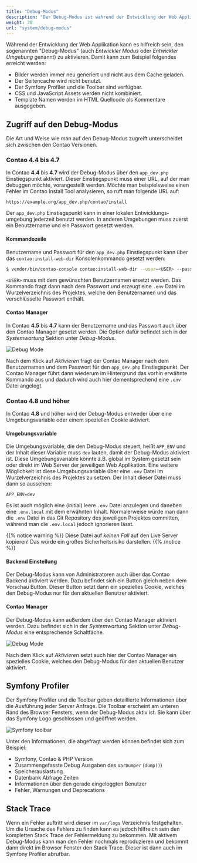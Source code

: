 ```yaml
---
title: "Debug-Modus"
description: "Der Debug-Modus ist während der Entwicklung der Web Applikation hilfreich und nützlich, um Fehler zu finden."
weight: 30
url: "system/debug-modus"
---
```



Während der Entwicklung der Web Applikation kann es hilfreich sein, den sogenannten
"Debug-Modus" (auch _Entwickler Modus_ oder _Entwickler Umgebung_ genannt) zu aktivieren.
Damit kann zum Beispiel folgendes erreicht werden:

* Bilder werden immer neu generiert und nicht aus dem Cache geladen.
* Der Seitencache wird nicht benutzt.
* Der Symfony Profiler und die Toolbar sind verfügbar.
* CSS und JavaScript Assets werden nicht kombiniert.
* Template Namen werden im HTML Quellcode als Kommentare ausgegeben.


## Zugriff auf den Debug-Modus

Die Art und Weise wie man auf den Debug-Modus zugreift unterscheidet sich zwischen
den Contao Versionen.


### Contao 4.4 bis 4.7

In Contao **4.4** bis **4.7** wird der Debug-Modus über den `app_dev.php` Einstiegspunkt
aktiviert. Dieser Einstiegspunkt muss einer URL, auf der man debuggen möchte, vorangestellt
werden. Möchte man beispielsweise einen Fehler im Contao Install Tool analysieren,
so ruft man folgende URL auf:

```none
https://example.org/app_dev.php/contao/install
```

Der `app_dev.php` Einstiegspunkt kann in einer lokalen Entwicklungs&shy;umgebung 
jederzeit benutzt werden. In anderen Umgebungen muss zuerst ein Benutzername und
ein Passwort gesetzt werden.


#### Kommandozeile

Benutzername und Passwort für den `app_dev.php` Einstiegspunkt kann über das
`contao:install-web-dir` Konsolenkommando gesetzt werden:

```bash
$ vendor/bin/contao-console contao:install-web-dir --user=<USER> --password
```

`<USER>` muss mit dem gewünschten Benutzernamen ersetzt werden. Das Kommando fragt
dann nach dem Passwort und erzeugt eine `.env` Datei im Wurzelverzeichnis des Projektes,
welche den Benutzernamen und das verschlüsselte Passwort enthält.


#### Contao Manager

In Contao **4.5** bis **4.7** kann der Benutzername und das Passwort auch über den
Contao Manager gesetzt werden. Die Option dafür befindet sich in der _Systemwartung_ 
Sektion unter _Debug-Modus_.

![Debug Mode](/de/system/images/de/contao-manager_c44-debug-mode_de.png?classes=shadow)

Nach dem Klick auf _Aktivieren_ fragt der Contao Manager nach dem Benutzernamen
und dem Passwort für den `app_dev.php` Einstiegspunkt. Der Contao Manager führt
dann wiederum im Hintergrund das vorhin erwähnte Kommando aus und dadurch wird auch
hier dementsprechend eine `.env` Datei angelegt.


### Contao 4.8 und höher

In Contao **4.8** und höher wird der Debug-Modus entweder über eine Umgebungsvariable
oder einem speziellen Cookie aktiviert.


#### Umgebungsvariable

Die Umgebungsvariable, die den Debug-Modus steuert, heißt `APP_ENV` und der Inhalt
dieser Variable muss `dev` lauten, damit der Debug-Modus aktiviert ist. Diese Umgebungsvariable
könnte z.B. global im System gesetzt sein oder direkt im Web Server der jeweiligen
Web Applikation. Eine weitere Möglichkeit ist diese Umgebungsvariable über eine
`.env` Datei im Wurzelverzeichnis des Projektes zu setzen. Der Inhalt dieser Datei
muss dann so aussehen:

```none
APP_ENV=dev
```

Es ist auch möglich eine (initial) leere `.env` Datei anzulegen und daneben eine
`.env.local` mit dem erwähnten Inhalt. Normalerweise würde man dann die `.env` Datei
in das Git Repository des jeweiligen Projektes committen, während man die `.env.local`
jedoch ignorieren lässt.

{{% notice warning %}}
Diese Datei auf _keinen Fall_ auf den Live Server kopieren! Das würde ein großes
Sicherheitsrisiko darstellen.
{{% /notice %}}


#### Backend Einstellung

Der Debug-Modus kann von Administratoren auch über das Contao Backend aktiviert
werden. Dazu befindet sich ein Button gleich neben dem Vorschau Button. Dieser Button
setzt dann ein spezielles Cookie, welches den Debug-Modus nur für den aktuellen
Benutzer aktiviert.


#### Contao Manager

Der Debug-Modus kann außerdem über den Contao Manager aktiviert werden. Dazu befindet
sich in der _Systemwartung_ Sektion unter _Debug-Modus_ eine entsprechende Schaltfäche.

![Debug Mode](/de/system/images/de/contao-manager_c48-debug-mode_de.png?classes=shadow)

Nach dem Klick auf _Aktivieren_ setzt auch hier der Contao Manager ein spezielles
Cookie, welches den Debug-Modus für den aktuellen Benutzer aktiviert.


## Symfony Profiler

Der Symfony Profiler und die Toolbar geben detaillierte Informationen über die Ausführung
jeder Server Anfrage. Die Toolbar erscheint am unteren Rand des Browser Fensters,
wenn der Debug-Modus aktiv ist. Sie kann über das Symfony Logo geschlossen und geöffnet
werden.

![Symfony toolbar](/de/system/images/de/symfony-toolbar.png)

Unter den Informationen, die abgefragt werden können befindet sich zum Beispiel:

* Symfony, Contao & PHP Version
* Zusammengefasste Debug Ausgaben des `VarDumper` (`dump()`)
* Speicherauslastung
* Datenbank Abfrage Zeiten
* Informationen über den gerade eingeloggten Benutzer
* Fehler, Warnungen und Deprecations


## Stack Trace

Wenn ein Fehler auftritt wird dieser im `var/logs` Verzeichnis festgehalten. Um
die Ursache des Fehlers zu finden kann es jedoch hilfreich sein den kompletten Stack
Trace der Fehlermeldung zu bekommen. Mit aktivem Debug-Modus kann man den Fehler
nochmals reproduzieren und bekommt dann direkt im Browser Fenster den Stack Trace.
Dieser ist dann auch im Symfony Profiler abrufbar.
